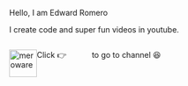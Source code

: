 Hello, I am Edward Romero

I create code and super fun videos in youtube.
</br>
<div style="clear: left;">
  <p style="float: left;">
    Click 👉   
    <a href="https://www.youtube.com/channel/UCAyEo_24I-oZtsBcAd3Vxig">
      <img alt="meroware" style="float:left";" src="https://yt3.ggpht.com/a-/AOh14GibaU1lhue324Q68n0M-nrbxL2WgtSf6hp2rqzQ=s100-c-k-c0xffffffff-no-rj-mo"
     width=50">
    </a>
     to go to channel 😆
  </p>
</div>

